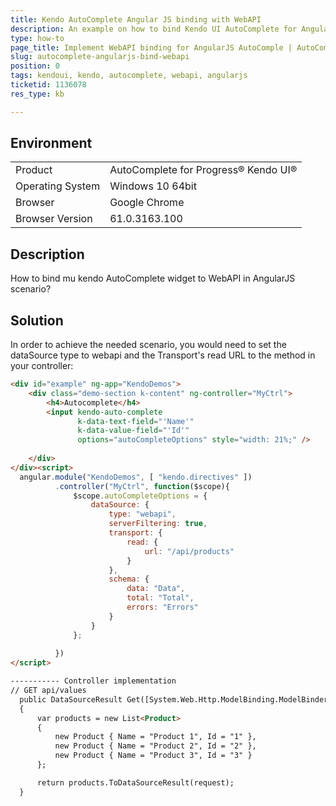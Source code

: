 ```yaml
---
title: Kendo AutoComplete Angular JS binding with WebAPI
description: An example on how to bind Kendo UI AutoComplete for AngularJS with WebAPI
type: how-to
page_title: Implement WebAPI binding for AngularJS AutoComple | AutoComplete for KendoUI
slug: autocomplete-angularjs-bind-webapi
position: 0
tags: kendoui, kendo, autocomplete, webapi, angularjs
ticketid: 1136078
res_type: kb

---
```


## Environment
<table>
 <tr>
  <td>Product</td>
  <td>AutoComplete for Progress® Kendo UI®</td>
 </tr>
 <tr>
  <td>Operating System</td>
  <td>Windows 10 64bit</td>
 </tr>
 <tr>
  <td>Browser</td>
  <td>Google Chrome</td>
 </tr>
 <tr>
  <td>Browser Version</td>
  <td>61.0.3163.100</td>
 </tr>
</table>


## Description

How to bind mu kendo AutoComplete widget to WebAPI in AngularJS scenario?

## Solution

In order to achieve the needed scenario, you would need to set the dataSource type to webapi and the Transport's read URL to the method in your controller:



```html
<div id="example" ng-app="KendoDemos">
    <div class="demo-section k-content" ng-controller="MyCtrl">
        <h4>Autocomplete</h4>
        <input kendo-auto-complete  
               k-data-text-field="'Name'"
               k-data-value-field="'Id'"
               options="autoCompleteOptions" style="width: 21%;" />
      
    </div>
</div><script>
  angular.module("KendoDemos", [ "kendo.directives" ])
          .controller("MyCtrl", function($scope){
              $scope.autoCompleteOptions = {
                  dataSource: {
                      type: "webapi",
                      serverFiltering: true,
                      transport: {
                          read: {
                              url: "/api/products"
                          }
                      },
                      schema: {
                          data: "Data",
                          total: "Total",
                          errors: "Errors"
                      }
                  }
              };
              
          })              
</script>

----------- Controller implementation
// GET api/values
  public DataSourceResult Get([System.Web.Http.ModelBinding.ModelBinder(typeof(WebApiDataSourceRequestModelBinder))]DataSourceRequest request)
  {            
      var products = new List<Product>
      {
          new Product { Name = "Product 1", Id = "1" },
          new Product { Name = "Product 2", Id = "2" },
          new Product { Name = "Product 3", Id = "3" }
      };

      return products.ToDataSourceResult(request);
  }
```
